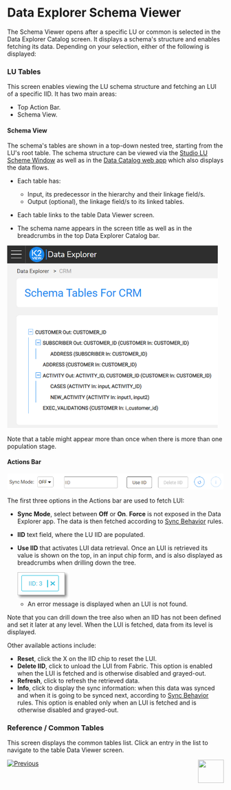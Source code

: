 # Data Explorer Schema Viewer
The Schema Viewer opens after a specific LU or common is selected in the Data Explorer Catalog screen. It 
displays a schema's structure and enables fetching its data. Depending on your selection, either of the following is displayed:

### LU Tables

This screen enables viewing the LU schema structure and fetching an LUI of a specific IID. It has two main areas:
- Top Action Bar.
- Schema View.

#### Schema View

The schema's tables are shown in a top-down nested tree, starting from the LU's root table. The schema structure can be viewed via the [Studio LU Scheme Window](/articles/03_logical_units/03_LU_schema_window.md#logical-unit-lu-schema) as well as in the [Data Catalog web app](/articles/33_data_catalog/01_data_catalog_overview.md) which also displays the data flows. 

* Each table has:

  * Input, its predecessor in the hierarchy and their linkage field/s.
  * Output (optional), the linkage field/s to its linked tables. 
  
* Each table links to the table Data Viewer screen.
* The schema name appears in the screen title as well as in the breadcrumbs in the top Data Explorer Catalog bar.  

<img src="images/30_dataeditor_02.png" alt="Data Explorer Catalog" style="zoom:67%;" />

 Note that a table might appear more than once when there is more than one population stage.



#### Actions Bar

<img src="images/30_dataeditor_03.png" alt="Data Explorer Catalog" style="zoom:80%;" />

 The first three options in the Actions bar are used to fetch LUI:

* **Sync Mode**, select between **Off** or **On**. **Force** is not exposed in the Data Explorer app. The data is then fetched according to [Sync Behavior](/articles/14_sync_LU_instance/10_sync_behavior_summary.md#sync-behavior---summary-table) rules.

* **IID** text field, where the LU IID are populated.

* **Use IID** that activates LUI data retrieval. Once an LUI is retrieved its value is shown on the top, in an input chip form, and is also displayed as breadcrumbs when drilling down the tree. 
  
    <img src="images/30_dataeditor_chip_icon.PNG" alt="chip" />
  
  * An error message is displayed when an LUI is not found.

Note that you can drill down the tree also when an IID has not been defined and set it later at any level. When the LUI is fetched, data from its level is displayed. 

Other available actions include:

* **Reset**, click the X on the IID chip to reset the LUI. 
* **Delete IID**, click to unload the LUI from Fabric. This option is enabled when the LUI is fetched and is otherwise disabled and grayed-out.
* **Refresh**, click to refresh the retrieved data.
* **Info**, click to display the sync information: when this data was synced and when it is going to be synced next, according to [Sync Behavior](/articles/14_sync_LU_instance/10_sync_behavior_summary.md#sync-behavior---summary-table) rules. This option is enabled only when an LUI is fetched and is otherwise disabled and grayed-out.

### Reference / Common Tables 

This screen displays the common tables list. Click an entry in the list to navigate to the table Data Viewer screen.



[![Previous](/articles/images/Previous.png)](01_data_editor_overview.md)[<img align="right" width="60" height="54" src="/articles/images/Next.png">](03_data_table_editor.md) 
